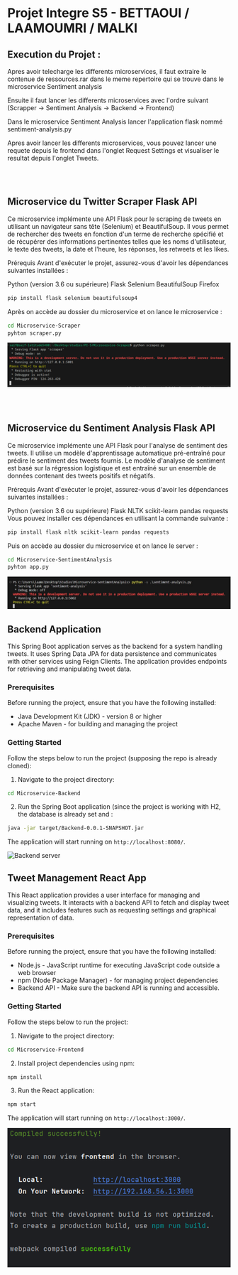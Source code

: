 # Projet Integre S5 - BETTAOUI / LAAMOUMRI / MALKI

## Execution du Projet :

Apres avoir telecharge les differents microservices, il faut extraire le contenue de ressources.rar dans le meme repertoire qui se trouve dans le microservice Sentiment analysis

Ensuite il faut lancer les differents microservices avec l'ordre suivant (Scrapper -> Sentiment Analysis -> Backend -> Frontend)

Dans le microservice Sentiment Analysis lancer l'application flask nommé sentiment-analysis.py

Apres avoir lancer les differents microservices, vous pouvez lancer une requete depuis le frontend dans l'onglet Request Settings et visualiser le resultat depuis l'onglet Tweets.

<br>
<br>

## Microservice du Twitter Scraper Flask API

Ce microservice implémente une API Flask pour le scraping de tweets en utilisant un navigateur sans tête (Selenium) et BeautifulSoup. Il vous permet de rechercher des tweets en fonction d'un terme de recherche spécifié et de récupérer des informations pertinentes telles que les noms d'utilisateur, le texte des tweets, la date et l'heure, les réponses, les retweets et les likes.

Prérequis
Avant d'exécuter le projet, assurez-vous d'avoir les dépendances suivantes installées :

  Python (version 3.6 ou supérieure)
  Flask
  Selenium
  BeautifulSoup
  Firefox 

```bash
pip install flask selenium beautifulsoup4
```

Après on accède au dossier du microservice et on lance le microservice :
```bash
cd Microservice-Scraper
pyhton scraper.py
```
![Scraper server](screenshots/screenshot1.png)

<br>
<br>

## Microservice du Sentiment Analysis Flask API
Ce microservice implémente une API Flask pour l'analyse de sentiment des tweets. Il utilise un modèle d'apprentissage automatique pré-entraîné pour prédire le sentiment des tweets fournis. Le modèle d'analyse de sentiment est basé sur la régression logistique et est entraîné sur un ensemble de données contenant des tweets positifs et négatifs.

Prérequis
Avant d'exécuter le projet, assurez-vous d'avoir les dépendances suivantes installées :

Python (version 3.6 ou supérieure)
Flask
NLTK
scikit-learn
pandas
requests
Vous pouvez installer ces dépendances en utilisant la commande suivante :
```bash
pip install flask nltk scikit-learn pandas requests
```
Puis on accède au dossier du microservice et on lance le server :
```bash
cd Microservice-SentimentAnalysis
pyhton app.py
```
![Sentiment Analysis server](screenshots/screenshot2.png)



## Backend Application

This Spring Boot application serves as the backend for a system handling tweets. It uses Spring Data JPA for data persistence and communicates with other services using Feign Clients. The application provides endpoints for retrieving and manipulating tweet data.

### Prerequisites

Before running the project, ensure that you have the following installed:

- Java Development Kit (JDK) - version 8 or higher
- Apache Maven - for building and managing the project

### Getting Started

Follow the steps below to run the project (supposing the repo is already cloned):

1. Navigate to the project directory:

```bash
cd Microservice-Backend
```

2. Run the Spring Boot application (since the project is working with H2, the database is already set and :

```bash
java -jar target/Backend-0.0.1-SNAPSHOT.jar
```

The application will start running on `http://localhost:8080/`.

![Backend server](screenshots/screenshotSpring.png)



## Tweet Management React App

This React application provides a user interface for managing and visualizing tweets. It interacts with a backend API to fetch and display tweet data, and it includes features such as requesting settings and graphical representation of data.

### Prerequisites

Before running the project, ensure that you have the following installed:

- Node.js - JavaScript runtime for executing JavaScript code outside a web browser
- npm (Node Package Manager) - for managing project dependencies
- Backend API - Make sure the backend API is running and accessible.

### Getting Started

Follow the steps below to run the project:

1. Navigate to the project directory:

```bash
cd Microservice-Frontend
```

2. Install project dependencies using npm:

```bash
npm install
```

3. Run the React application:

```bash
npm start
```

The application will start running on `http://localhost:3000/`.

![Frontend server](screenshots/Frontend.png)

